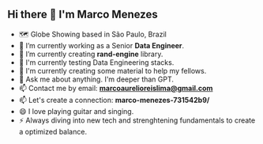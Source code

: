 ## Hi there 👋 I'm Marco Menezes

- 🗺️ Globe Showing based in São Paulo, Brazil
- 🔭 I’m currently working as a Senior **Data Engineer**.
- 🌱 I’m currently creating **rand-engine** library.
- 💮 I'm currently testing Data Engineering stacks.
- 🚀 I'm currently creating some material to help my fellows.
- 💬 Ask me about anything. I'm deeper than GPT.
- 📫 Contact me by email: **marcoaurelioreislima@gmail.com**
- 📫 Let's create a connection: **marco-menezes-731542b9/**
- 😄 I love playing guitar and singing.
- ⚡ Always diving into new tech and strenghtening fundamentals to create a optimized balance.
